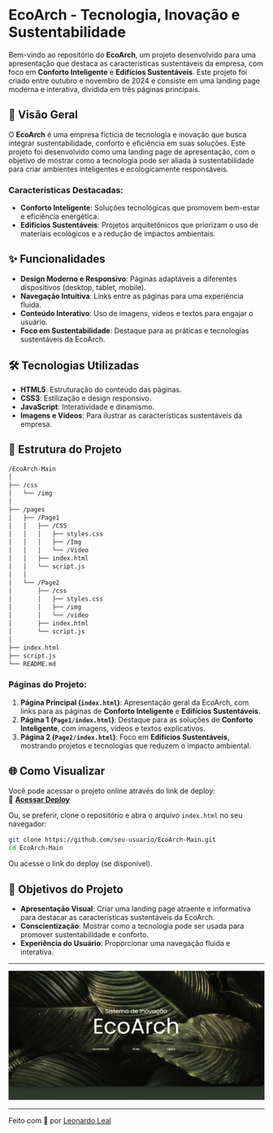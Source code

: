 # EcoArch - Tecnologia, Inovação e Sustentabilidade

Bem-vindo ao repositório do **EcoArch**, um projeto desenvolvido para uma apresentação que destaca as características sustentáveis da empresa, com foco em **Conforto Inteligente** e **Edifícios Sustentáveis**. Este projeto foi criado entre outubro e novembro de 2024 e consiste em uma landing page moderna e interativa, dividida em três páginas principais.

## 🚀 Visão Geral

O **EcoArch** é uma empresa fictícia de tecnologia e inovação que busca integrar sustentabilidade, conforto e eficiência em suas soluções. Este projeto foi desenvolvido como uma landing page de apresentação, com o objetivo de mostrar como a tecnologia pode ser aliada à sustentabilidade para criar ambientes inteligentes e ecologicamente responsáveis.

### Características Destacadas:

- **Conforto Inteligente**: Soluções tecnológicas que promovem bem-estar e eficiência energética.
- **Edifícios Sustentáveis**: Projetos arquitetônicos que priorizam o uso de materiais ecológicos e a redução de impactos ambientais.

## ✨ Funcionalidades

- **Design Moderno e Responsivo**: Páginas adaptáveis a diferentes dispositivos (desktop, tablet, mobile).
- **Navegação Intuitiva**: Links entre as páginas para uma experiência fluida.
- **Conteúdo Interativo**: Uso de imagens, vídeos e textos para engajar o usuário.
- **Foco em Sustentabilidade**: Destaque para as práticas e tecnologias sustentáveis da EcoArch.

## 🛠️ Tecnologias Utilizadas

- **HTML5**: Estruturação do conteúdo das páginas.
- **CSS3**: Estilização e design responsivo.
- **JavaScript**: Interatividade e dinamismo.
- **Imagens e Vídeos**: Para ilustrar as características sustentáveis da empresa.

## 📁 Estrutura do Projeto

```
/EcoArch-Main
│
├── /css
│   └── /img
│
├── /pages
│   ├── /Page1
│   │   ├── /CSS
│   │   │   ├── styles.css
│   │   │   ├── /Img
│   │   │   └── /Video
│   │   ├── index.html
│   │   └── script.js
│   │
│   └── /Page2
│       ├── /css
│       │   ├── styles.css
│       │   ├── /img
│       │   └── /video
│       ├── index.html
│       └── script.js
│
├── index.html
├── script.js
└── README.md
```

### Páginas do Projeto:

1. **Página Principal (`index.html`)**: Apresentação geral da EcoArch, com links para as páginas de **Conforto Inteligente** e **Edifícios Sustentáveis**.
2. **Página 1 (`Page1/index.html`)**: Destaque para as soluções de **Conforto Inteligente**, com imagens, vídeos e textos explicativos.
3. **Página 2 (`Page2/index.html`)**: Foco em **Edifícios Sustentáveis**, mostrando projetos e tecnologias que reduzem o impacto ambiental.

## 🌐 Como Visualizar

Você pode acessar o projeto online através do link de deploy:  
🔗 **[Acessar Deploy](https://ecoarch.netlify.app/)**

Ou, se preferir, clone o repositório e abra o arquivo `index.html` no seu navegador:

```bash
git clone https://github.com/seu-usuario/EcoArch-Main.git
cd EcoArch-Main
```

Ou acesse o link do deploy (se disponível).

## 🎯 Objetivos do Projeto

- **Apresentação Visual**: Criar uma landing page atraente e informativa para destacar as características sustentáveis da EcoArch.
- **Conscientização**: Mostrar como a tecnologia pode ser usada para promover sustentabilidade e conforto.
- **Experiência do Usuário**: Proporcionar uma navegação fluida e interativa.

---

![Deploy](./css/img/Ecoarch.png)

---

Feito com 💜 por [Leonardo Leal](https://github.com/LeonardoNXT)
